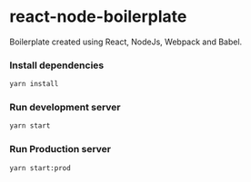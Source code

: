 # react-node-boilerplate
Boilerplate created using React, NodeJs, Webpack and Babel.

### Install dependencies
```zsh
yarn install
```

### Run development server
```zsh
yarn start
```

### Run Production server
```zsh
yarn start:prod
```
